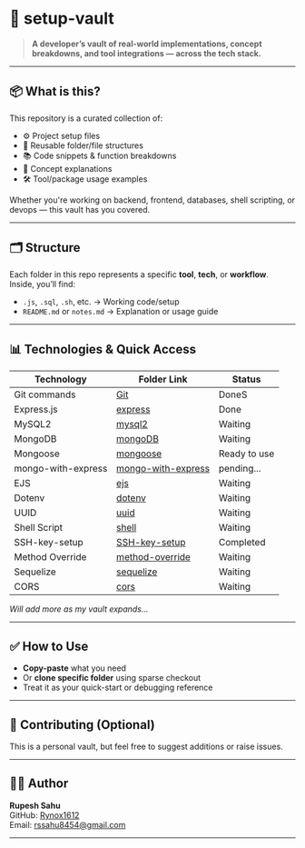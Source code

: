 # 🧰 setup-vault

> **A developer’s vault of real-world implementations, concept breakdowns, and tool integrations — across the tech stack.**

---

## 📦 What is this?

This repository is a curated collection of:

- ⚙️ Project setup files  
- 📁 Reusable folder/file structures  
- 📚 Code snippets & function breakdowns  
- 🧠 Concept explanations  
- 🛠️ Tool/package usage examples  

Whether you're working on backend, frontend, databases, shell scripting, or devops — this vault has you covered.

---

## 🗂️ Structure

Each folder in this repo represents a specific **tool**, **tech**, or **workflow**.  
Inside, you’ll find:

- `.js`, `.sql`, `.sh`, etc. → Working code/setup  
- `README.md` or `notes.md` → Explanation or usage guide  


---

## 📊 Technologies & Quick Access

| Technology | Folder Link | Status |
|------------|-------------|--------|
| Git commands|[Git](./Git-commands/info.md)|DoneS|
| Express.js | [express](./express/info.md) | Done |
| MySQL2     | [mysql2](./mysql2) | Waiting |
| MongoDB    | [mongoDB](./mongoDB) | Waiting |
|Mongoose    | [mongoose](./Mongoose/info.md)| Ready to use |
|mongo-with-express|[mongo-with-express](./mongo-with-express/info.md)|pending...|
| EJS        | [ejs](./ejs) | Waiting |
| Dotenv     | [dotenv](./dotenv) | Waiting |
| UUID       | [uuid](./uuid) | Waiting |
| Shell Script | [shell](./shell) | Waiting |
| SSH-key-setup | [ SSH-key-setup ](./SSH-key-setup/info.md)|Completed|
| Method Override | [method-override](./method-override) | Waiting |
| Sequelize  | [sequelize](./sequelize) | Waiting |
| CORS       | [cors](./cors) | Waiting |

_Will add more as my vault expands..._

---

## ✅ How to Use

- **Copy-paste** what you need  
- Or **clone specific folder** using sparse checkout  
- Treat it as your quick-start or debugging reference

---

## 🙌 Contributing (Optional)

This is a personal vault, but feel free to suggest additions or raise issues.

---

## 🧑‍💻 Author

**Rupesh Sahu**  
GitHub: [Rynox1612](https://github.com/Rynox1612)  
Email: rssahu8454@gmail.com  

---
